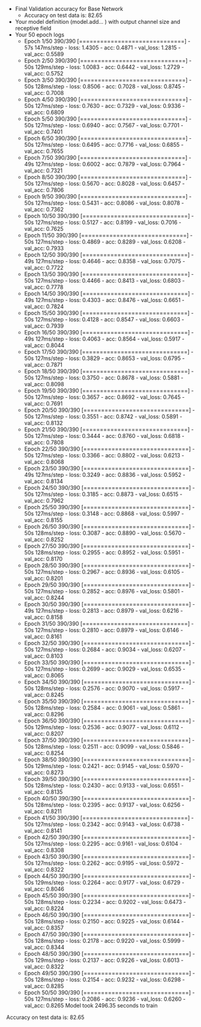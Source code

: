 * Final Validation accuracy for Base Network
  * Accuracy on test data is: 82.65
* Your model definition (model.add... ) with output channel size and receptive field
* Your 50 epoch logs
  * Epoch 1/50
390/390 [==============================] - 57s 147ms/step - loss: 1.4305 - acc: 0.4871 - val_loss: 1.2815 - val_acc: 0.5589
  * Epoch 2/50
390/390 [==============================] - 50s 129ms/step - loss: 1.0083 - acc: 0.6442 - val_loss: 1.2729 - val_acc: 0.5752
  * Epoch 3/50
390/390 [==============================] - 50s 128ms/step - loss: 0.8506 - acc: 0.7028 - val_loss: 0.8745 - val_acc: 0.7008
  * Epoch 4/50
390/390 [==============================] - 50s 127ms/step - loss: 0.7630 - acc: 0.7329 - val_loss: 0.9336 - val_acc: 0.6809
  * Epoch 5/50
390/390 [==============================] - 50s 127ms/step - loss: 0.6940 - acc: 0.7567 - val_loss: 0.7701 - val_acc: 0.7401
  * Epoch 6/50
390/390 [==============================] - 50s 127ms/step - loss: 0.6495 - acc: 0.7716 - val_loss: 0.6855 - val_acc: 0.7655
  * Epoch 7/50
390/390 [==============================] - 49s 127ms/step - loss: 0.6002 - acc: 0.7879 - val_loss: 0.7964 - val_acc: 0.7321
  * Epoch 8/50
390/390 [==============================] - 50s 127ms/step - loss: 0.5670 - acc: 0.8028 - val_loss: 0.6457 - val_acc: 0.7806
  * Epoch 9/50
390/390 [==============================] - 50s 127ms/step - loss: 0.5431 - acc: 0.8086 - val_loss: 0.8078 - val_acc: 0.7362
  * Epoch 10/50
390/390 [==============================] - 50s 127ms/step - loss: 0.5127 - acc: 0.8199 - val_loss: 0.7016 - val_acc: 0.7625
  * Epoch 11/50
390/390 [==============================] - 50s 127ms/step - loss: 0.4869 - acc: 0.8289 - val_loss: 0.6208 - val_acc: 0.7933
  * Epoch 12/50
390/390 [==============================] - 49s 127ms/step - loss: 0.4646 - acc: 0.8358 - val_loss: 0.7075 - val_acc: 0.7722
  * Epoch 13/50
390/390 [==============================] - 50s 127ms/step - loss: 0.4466 - acc: 0.8413 - val_loss: 0.6803 - val_acc: 0.7778
  * Epoch 14/50
390/390 [==============================] - 49s 127ms/step - loss: 0.4303 - acc: 0.8476 - val_loss: 0.6651 - val_acc: 0.7824
  * Epoch 15/50
390/390 [==============================] - 50s 127ms/step - loss: 0.4128 - acc: 0.8547 - val_loss: 0.6603 - val_acc: 0.7939
  * Epoch 16/50
390/390 [==============================] - 49s 127ms/step - loss: 0.4063 - acc: 0.8564 - val_loss: 0.5917 - val_acc: 0.8044
  * Epoch 17/50
390/390 [==============================] - 50s 127ms/step - loss: 0.3829 - acc: 0.8653 - val_loss: 0.6795 - val_acc: 0.7871
  * Epoch 18/50
390/390 [==============================] - 50s 127ms/step - loss: 0.3750 - acc: 0.8678 - val_loss: 0.5881 - val_acc: 0.8098
  * Epoch 19/50
390/390 [==============================] - 50s 127ms/step - loss: 0.3657 - acc: 0.8692 - val_loss: 0.7645 - val_acc: 0.7691
  * Epoch 20/50
390/390 [==============================] - 50s 127ms/step - loss: 0.3551 - acc: 0.8742 - val_loss: 0.5891 - val_acc: 0.8132
  * Epoch 21/50
390/390 [==============================] - 50s 127ms/step - loss: 0.3444 - acc: 0.8760 - val_loss: 0.6818 - val_acc: 0.7808
  * Epoch 22/50
390/390 [==============================] - 50s 127ms/step - loss: 0.3366 - acc: 0.8802 - val_loss: 0.6213 - val_acc: 0.8068
  * Epoch 23/50
390/390 [==============================] - 49s 127ms/step - loss: 0.3249 - acc: 0.8836 - val_loss: 0.5952 - val_acc: 0.8134
  * Epoch 24/50
390/390 [==============================] - 50s 127ms/step - loss: 0.3185 - acc: 0.8873 - val_loss: 0.6515 - val_acc: 0.7962
  * Epoch 25/50
390/390 [==============================] - 50s 127ms/step - loss: 0.3148 - acc: 0.8868 - val_loss: 0.5997 - val_acc: 0.8155
  * Epoch 26/50
390/390 [==============================] - 50s 128ms/step - loss: 0.3087 - acc: 0.8890 - val_loss: 0.5670 - val_acc: 0.8252
  * Epoch 27/50
390/390 [==============================] - 50s 128ms/step - loss: 0.2955 - acc: 0.8952 - val_loss: 0.5951 - val_acc: 0.8170
  * Epoch 28/50
390/390 [==============================] - 50s 127ms/step - loss: 0.2967 - acc: 0.8936 - val_loss: 0.6105 - val_acc: 0.8201
  * Epoch 29/50
390/390 [==============================] - 50s 127ms/step - loss: 0.2852 - acc: 0.8976 - val_loss: 0.5801 - val_acc: 0.8244
  * Epoch 30/50
390/390 [==============================] - 49s 127ms/step - loss: 0.2813 - acc: 0.8979 - val_loss: 0.6216 - val_acc: 0.8158
  * Epoch 31/50
390/390 [==============================] - 50s 127ms/step - loss: 0.2810 - acc: 0.8979 - val_loss: 0.6146 - val_acc: 0.8161
  * Epoch 32/50
390/390 [==============================] - 50s 127ms/step - loss: 0.2684 - acc: 0.9034 - val_loss: 0.6207 - val_acc: 0.8103
  * Epoch 33/50
390/390 [==============================] - 50s 127ms/step - loss: 0.2699 - acc: 0.9029 - val_loss: 0.6535 - val_acc: 0.8065
  * Epoch 34/50
390/390 [==============================] - 50s 128ms/step - loss: 0.2576 - acc: 0.9070 - val_loss: 0.5917 - val_acc: 0.8245
  * Epoch 35/50
390/390 [==============================] - 50s 128ms/step - loss: 0.2584 - acc: 0.9061 - val_loss: 0.5861 - val_acc: 0.8296
  * Epoch 36/50
390/390 [==============================] - 50s 129ms/step - loss: 0.2536 - acc: 0.9077 - val_loss: 0.6112 - val_acc: 0.8207
  * Epoch 37/50
390/390 [==============================] - 50s 128ms/step - loss: 0.2511 - acc: 0.9099 - val_loss: 0.5846 - val_acc: 0.8254
  * Epoch 38/50
390/390 [==============================] - 50s 129ms/step - loss: 0.2421 - acc: 0.9145 - val_loss: 0.5970 - val_acc: 0.8273
  * Epoch 39/50
390/390 [==============================] - 50s 128ms/step - loss: 0.2430 - acc: 0.9133 - val_loss: 0.6551 - val_acc: 0.8135
  * Epoch 40/50
390/390 [==============================] - 50s 128ms/step - loss: 0.2395 - acc: 0.9137 - val_loss: 0.6256 - val_acc: 0.8211
  * Epoch 41/50
390/390 [==============================] - 50s 127ms/step - loss: 0.2342 - acc: 0.9143 - val_loss: 0.6738 - val_acc: 0.8141
  * Epoch 42/50
390/390 [==============================] - 50s 127ms/step - loss: 0.2295 - acc: 0.9161 - val_loss: 0.6104 - val_acc: 0.8308
  * Epoch 43/50
390/390 [==============================] - 50s 127ms/step - loss: 0.2262 - acc: 0.9195 - val_loss: 0.5972 - val_acc: 0.8322
  * Epoch 44/50
390/390 [==============================] - 50s 129ms/step - loss: 0.2264 - acc: 0.9177 - val_loss: 0.6729 - val_acc: 0.8046
  * Epoch 45/50
390/390 [==============================] - 50s 128ms/step - loss: 0.2234 - acc: 0.9202 - val_loss: 0.6473 - val_acc: 0.8224
  * Epoch 46/50
390/390 [==============================] - 50s 128ms/step - loss: 0.2150 - acc: 0.9225 - val_loss: 0.6144 - val_acc: 0.8357
  * Epoch 47/50
390/390 [==============================] - 50s 128ms/step - loss: 0.2178 - acc: 0.9220 - val_loss: 0.5999 - val_acc: 0.8344
  * Epoch 48/50
390/390 [==============================] - 50s 129ms/step - loss: 0.2137 - acc: 0.9226 - val_loss: 0.6013 - val_acc: 0.8322
  * Epoch 49/50
390/390 [==============================] - 50s 128ms/step - loss: 0.2154 - acc: 0.9232 - val_loss: 0.6298 - val_acc: 0.8285
  * Epoch 50/50
390/390 [==============================] - 50s 127ms/step - loss: 0.2086 - acc: 0.9236 - val_loss: 0.6260 - val_acc: 0.8265
Model took 2496.35 seconds to train

Accuracy on test data is: 82.65


